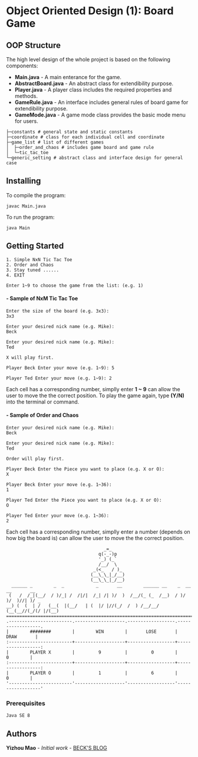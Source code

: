 # Object Oriented Design (1): Board Game

## OOP Structure

The high level design of the whole project is based on the following components:

* **Main.java** - A main enterance for the game.
* **AbstractBoard.java** - An abstract class for extendibility purpose.
* **Player.java** - A player class includes the required properties and methods.
* **GameRule.java** - An interface includes general rules of board game for extendibility purpose.
* **GameMode.java** - A game mode class provides the basic mode menu for users.

```
├─constants # general state and static constants
├─coordinate # class for each individual cell and coordinate
├─game_list # list of different games
│  ├─order_and_chaos # includes game board and game rule
│  └─tic_tac_toe
└─generic_setting # abstract class and interface design for general case
```

## Installing

To compile the program:

```
javac Main.java
```

To run the program:

```
java Main
```

## Getting Started

```
1. Simple NxN Tic Tac Toe
2. Order and Chaos
3. Stay tuned ......
4. EXIT

Enter 1~9 to choose the game from the list: (e.g. 1)
```

#### - Sample of NxM Tic Tac Toe

```
Enter the size of the board (e.g. 3x3): 
3x3
```

```
Enter your desired nick name (e.g. Mike):
Beck

Enter your desired nick name (e.g. Mike): 
Ted
```

```
X will play first.

Player Beck Enter your move (e.g. 1~9): 5

Player Ted Enter your move (e.g. 1~9): 2
```

Each cell has a corresponding number, simplly enter **1 ~ 9** can allow the user to move the the correct position.
To play the game again, type **(Y/N)** into the terminal or command.

#### - Sample of Order and Chaos

```
Enter your desired nick name (e.g. Mike):
Beck

Enter your desired nick name (e.g. Mike): 
Ted
```

```
Order will play first.

Player Beck Enter the Piece you want to place (e.g. X or O):
X

Player Beck Enter your move (e.g. 1~36):
1

Player Ted Enter the Piece you want to place (e.g. X or O):
O

Player Ted Enter your move (e.g. 1~36):
2
```
Each cell has a corresponding number, simplly enter a number (depends on how big the board is) can allow the user to move the the correct position.
```
                                     _=_
                                   q(-_-)p
                                   '_) (_`
                                   /__/  \
                                 _(<_   / )_
                                (__\_\_|_/__)
                                (__\_\_|_/__)
  ______ _        _  _            _       __        ______ __    _  __  __       __ 
 (   /  /_|(__/  / )/_| /  /|/|  /_| /| )/  )  /__/(_ (_  /__)  / )/  )/  )//| )/ _ 
__) (  (  | /   (__(  |(__/   | (  |/ |//(_/  /  ) /__/__/     (__(__//(_/(/ |/(__) 
====================================================================================
.------------------------.-------------------.------------------.------------------.
|        ########        |        WIN        |       LOSE       |       DRAW       |
:------------------------+-------------------+------------------+------------------:
|        PLAYER X        |         9         |         0        |         0        |
:------------------------+-------------------+------------------+------------------:
|        PLAYER O        |         1         |         6        |         0        |
'------------------------'-------------------'------------------'------------------'
```

### Prerequisites

```
Java SE 8
```

## Authors

**Yizhou Mao** - *Initial work* - [BECK'S BLOG](https://www.maoyizhou.com)
